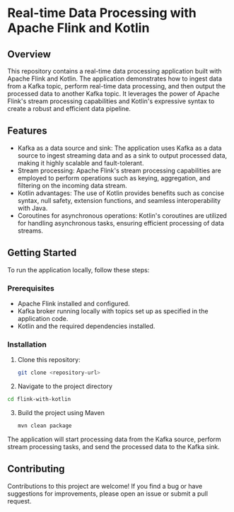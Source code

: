 # Real-time Data Processing with Apache Flink and Kotlin

## Overview

This repository contains a real-time data processing application built with Apache Flink and Kotlin. The application demonstrates how to ingest data from a Kafka topic, perform real-time data processing, and then output the processed data to another Kafka topic. It leverages the power of Apache Flink's stream processing capabilities and Kotlin's expressive syntax to create a robust and efficient data pipeline.

## Features

- Kafka as a data source and sink: The application uses Kafka as a data source to ingest streaming data and as a sink to output processed data, making it highly scalable and fault-tolerant.
- Stream processing: Apache Flink's stream processing capabilities are employed to perform operations such as keying, aggregation, and filtering on the incoming data stream.
- Kotlin advantages: The use of Kotlin provides benefits such as concise syntax, null safety, extension functions, and seamless interoperability with Java.
- Coroutines for asynchronous operations: Kotlin's coroutines are utilized for handling asynchronous tasks, ensuring efficient processing of data streams.

## Getting Started

To run the application locally, follow these steps:

### Prerequisites

- Apache Flink installed and configured.
- Kafka broker running locally with topics set up as specified in the application code.
- Kotlin and the required dependencies installed.

### Installation

1. Clone this repository:
   ```bash
   git clone <repository-url>
   ```
2.  Navigate to the project directory
   ```bash 
   cd flink-with-kotlin
   ```
3. Build the project using Maven
   ```bash
   mvn clean package
   ```
The application will start processing data from the Kafka source, perform stream processing tasks, and send the processed data to the Kafka sink.
 
## Contributing
Contributions to this project are welcome! If you find a bug or have suggestions for improvements, please open an issue or submit a pull request.

